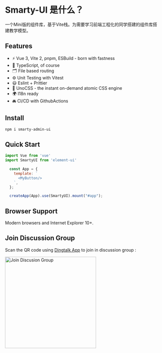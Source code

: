 # Smarty-UI 是什么？

一个Mini版的组件库，基于Vite栈。为需要学习前端工程化的同学搭建的组件库搭建教学模型。
## Features
- ⚡️ Vue 3, Vite 2, pnpm, ESBuild - born with fastness
- 🦾 TypeScript, of course
- 🗂 File based routing
- ⚙️ Unit Testing with Vitest
- 😃 Eslint + Prittier
- 🎨 UnoCSS - the instant on-demand atomic CSS engine
- 🌍 I18n ready
- 🚘 CI/CD with GithubActions

## Install
```bash
npm i smarty-admin-ui
```

## Quick Start
```js
import Vue from 'vue'
import SmartyUI from 'element-ui'

  const App = {
    template: `
      <MyButton/>
    `,
  };

  createApp(App).use(SmartyUI).mount("#app");
```


## Browser Support

Modern browsers and Internet Explorer 10+.

## Join Discussion Group

Scan the QR code using [Dingtalk App](https://www.dingtalk.com/) to join in discussion group :

<img alt="Join Discusion Group" src="https://github.com/smarty-team/smarty-admin/blob/main/assets/dingding.jpeg" width="300">